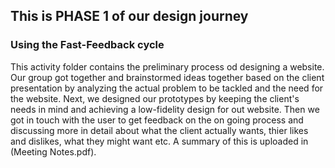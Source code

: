 ## This is PHASE 1 of our design journey

### Using the Fast-Feedback cycle
This activity folder contains the preliminary process od designing a website. Our group got together and brainstormed ideas together based on the client presentation by analyzing the actual problem to be tackled and the need for the website. 
Next, we designed our prototypes by keeping the client's needs in mind and achieving a low-fidelity design for out website.
Then we got in touch with the user to get feedback on the on going process and discussing more in detail about what the client actually wants, thier likes and dislikes, what they might want etc. A summary of this is uploaded in (Meeting Notes.pdf).

